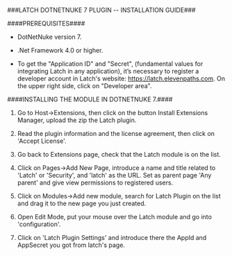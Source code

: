 ###LATCH DOTNETNUKE 7 PLUGIN -- INSTALLATION GUIDE###

####PREREQUISITES####

* DotNetNuke version 7.

* .Net Framework 4.0 or higher.

* To get the "Application ID" and "Secret", (fundamental values for integrating Latch in any application), it’s necessary to register a developer account in Latch's website: https://latch.elevenpaths.com. On the upper right side, click on "Developer area".

####INSTALLING THE MODULE IN DOTNETNUKE 7.####

1. Go to Host->Extensions, then click on the button Install Extensions Manager, upload the zip the Latch plugin.

2. Read the plugin information and the license agreement, then click on 'Accept License'.

3. Go back to Extensions page, check that the Latch module is on the list.

4. Click on Pages->Add New Page, introduce a name and title related to 'Latch' or 'Security', and 'latch' as the URL. Set as parent page 'Any parent' and give view permissions to registered users.

5. Click on Modules->Add new module, search for Latch Plugin on the list and drag it to the new page you just created.

6. Open Edit Mode, put your mouse over the Latch module and go into 'configuration'.

7. Click on 'Latch Plugin Settings' and introduce there the AppId and AppSecret you got from latch's page.
